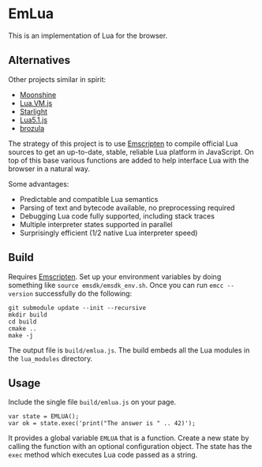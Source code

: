 # EmLua

This is an implementation of Lua for the browser.

## Alternatives

Other projects similar in spirit:
* [Moonshine](http://moonshinejs.org/)
* [Lua.VM.js](https://kripken.github.io/lua.vm.js/lua.vm.js.html)
* [Starlight](http://starlight.paulcuth.me.uk/)
* [Lua5.1.js](https://github.com/logiceditor-com/lua5.1.js)
* [brozula](https://github.com/creationix/brozula)

The strategy of this project is to use [Emscripten](http://kripken.github.io/emscripten-site/)
to compile official Lua sources to get an up-to-date, stable, reliable
Lua platform in JavaScript. On top of this base various functions are
added to help interface Lua with the browser in a natural way.

Some advantages:
* Predictable and compatible Lua semantics
* Parsing of text and bytecode available, no preprocessing required
* Debugging Lua code fully supported, including stack traces
* Multiple interpreter states supported in parallel
* Surprisingly efficient (1/2 native Lua interpreter speed)

## Build

Requires [Emscripten](http://kripken.github.io/emscripten-site/). Set
up your environment variables by doing something like `source emsdk/emsdk_env.sh`.
Once you can run `emcc --version` successfully do the following:

```
git submodule update --init --recursive
mkdir build
cd build
cmake ..
make -j
```

The output file is `build/emlua.js`. The build embeds all the Lua
modules in the `lua_modules` directory.

## Usage

Include the single file `build/emlua.js` on your page.

```
var state = EMLUA();
var ok = state.exec('print("The answer is " .. 42)');
```

It provides a global variable `EMLUA` that is a function. Create a new
state by calling the function with an optional configuration object.
The state has the `exec` method which executes Lua code passed as a
string.
